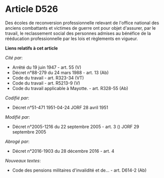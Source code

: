 # Article D526

Des écoles de reconversion professionnelle relevant de l'office national des anciens combattants et victimes de guerre ont
pour objet d'assurer, par le travail, le reclassement social des personnes admises au bénéfice de la rééducation
professionnelle par les lois et règlements en vigueur.

**Liens relatifs à cet article**

_Cité par_:

  - Arrêté du 19 juin 1947 - art. 55 (V)
  - Décret n°88-279 du 24 mars 1988 - art. 13 (Ab)
  - Code du travail - art. R323-34 (VT)
  - Code du travail - art. R5213-9 (V)
  - Code du travail applicable à Mayotte. - art. R328-55 (Ab)

_Codifié par_:

  - Décret n°51-471 1951-04-24 JORF 28 avril 1951

_Modifié par_:

  - Décret n°2005-1216 du 22 septembre 2005 - art. 3 () JORF 29 septembre 2005

_Abrogé par_:

  - Décret n°2016-1903 du 28 décembre 2016 - art. 4

_Nouveaux textes_:

  - Code des pensions militaires d'invalidité et de... - art. D614-2 (Ab)
